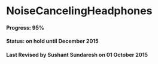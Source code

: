 # NoiseCancelingHeadphones
#### Progress: 95% 
#### Status: on hold until December 2015
#### Last Revised by Sushant Sundaresh on 01 October 2015
